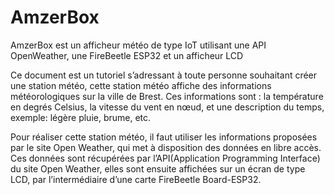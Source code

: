 # AmzerBox
AmzerBox est un afficheur météo de type IoT utilisant une API OpenWeather, une FireBeetle ESP32 et un afficheur LCD

Ce document est un tutoriel s’adressant à toute personne souhaitant créer une station météo, 
cette station météo affiche des informations météorologiques sur la ville de Brest. 
Ces informations sont : la température en degrés Celsius, la vitesse du vent en nœud, et une description du temps, exemple: légère pluie, brume, etc.

Pour réaliser cette station météo, il faut utiliser les informations proposées par le site Open Weather, 
qui met à disposition des données en libre accès. Ces données sont récupérées par l’API(Application Programming Interface) du site Open Weather,
elles sont ensuite affichées sur un écran de type LCD, par l’intermédiaire d’une carte FireBeetle Board-ESP32. 
